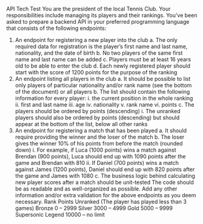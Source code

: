 API Tech Test
You are the president of the local Tennis Club. Your responsibilities include managing its players and their rankings. You’ve been asked to prepare a backend API in your preferred programming language that consists of the following endpoints:
1)	An endpoint for registering a new player into the club
a.	The only required data for registration is the player’s first name and last name, nationality, and the date of birth
b.	No two players of the same first name and last name can be added
c.	Players must be at least 16 years old to be able to enter the club
d.	Each newly registered player should start with the score of 1200 points for the purpose of the ranking
2)	An endpoint listing all players in the club
a.	It should be possible to list only players of particular nationality and/or rank name (see the bottom of the document) or all players
b.	The list should contain the following information for every player:
i.	the current position in the whole ranking
ii.	first and last name
iii.	age
iv.	nationality
v.	rank name
vi.	points
c.	The players should be ordered by points (descending)
i.	The unranked players should also be ordered by points (descending) but should appear at the bottom of the list, below all other ranks
3)	An endpoint for registering a match that has been played
a.	It should require providing the winner and the loser of the match
b.	The loser gives the winner 10% of his points from before the match (rounded down)
i.	For example, if Luca (1000 points) wins a match against Brendan (900 points), Luca should end up with 1090 points after the game and Brendan with 810
ii.	If Daniel (700 points) wins a match against James (1200 points), Daniel should end up with 820 points after the game and James with 1080
c.	The business logic behind calculating new player scores after a match should be unit-tested
The code should be as readable and as well-organized as possible. Add any other information and/or extra validation for the above endpoints as you deem necessary.
Rank	Points
Unranked	(The player has played less than 3 games)
Bronze	0 – 2999
Silver	3000 – 4999
Gold	5000 – 9999
Supersonic Legend	10000 – no limit
